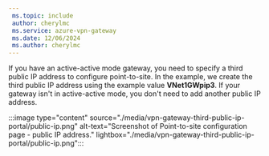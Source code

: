 ```yaml
---
 ms.topic: include
 author: cherylmc
 ms.service: azure-vpn-gateway
 ms.date: 12/06/2024
 ms.author: cherylmc
---
```


If you have an active-active mode gateway, you need to specify a third public IP address to configure point-to-site. In the example, we create the third public IP address using the example value **VNet1GWpip3**. If your gateway isn't in active-active mode, you don't need to add another public IP address.

:::image type="content" source="./media/vpn-gateway-third-public-ip-portal/public-ip.png" alt-text="Screenshot of Point-to-site configuration page - public IP address." lightbox="./media/vpn-gateway-third-public-ip-portal/public-ip.png":::